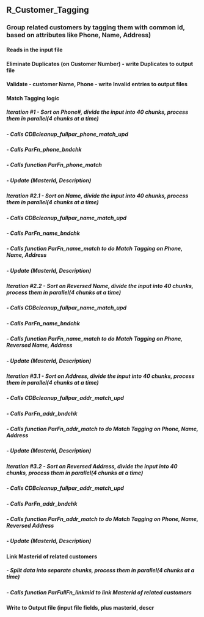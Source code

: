 ## R_Customer_Tagging 
### Group related customers by tagging them with common id, based on attributes like Phone, Name, Address)

#### Reads in the input file
#### Eliminate Duplicates (on Customer Number) - write Duplicates to output file
#### Validate - customer Name, Phone - write Invalid entries to output files
#### Match Tagging logic
#####    Iteration #1    - Sort on Phone#, divide the input into 40 chunks, process them in parallel(4 chunks at a time)
#####                    - Calls CDBcleanup_fullpar_phone_match_upd 
#####                    - Calls ParFn_phone_bndchk  
#####                    - Calls function ParFn_phone_match 
#####                    - Update (MasterId, Description) 
#####    Iteration #2.1  - Sort on Name, divide the input into 40 chunks, process them in parallel(4 chunks at a time)
#####	                   - Calls CDBcleanup_fullpar_name_match_upd
#####	                   - Calls ParFn_name_bndchk
#####	                   - Calls function ParFn_name_match to do Match Tagging on Phone, Name, Address
#####	                   - Update (MasterId, Description) 
#####    Iteration #2.2  - Sort on Reversed Name, divide the input into 40 chunks, process them in parallel(4 chunks at a time)
#####	                   - Calls CDBcleanup_fullpar_name_match_upd
#####	                   - Calls ParFn_name_bndchk
#####	                   - Calls function ParFn_name_match to do Match Tagging on Phone, Reversed Name, Address
#####	                   - Update (MasterId, Description) 
#####    Iteration #3.1  - Sort on Address, divide the input into 40 chunks, process them in parallel(4 chunks at a time)
#####                    - Calls CDBcleanup_fullpar_addr_match_upd
#####                    - Calls ParFn_addr_bndchk
#####                    - Calls function ParFn_addr_match to do Match Tagging on Phone, Name, Address               
#####                    - Update (MasterId, Description) 
#####    Iteration #3.2  - Sort on Reversed Address, divide the input into 40 chunks, process them in parallel(4 chunks at a time)
#####                    - Calls CDBcleanup_fullpar_addr_match_upd
#####                    - Calls ParFn_addr_bndchk
#####                    - Calls function ParFn_addr_match to do Match Tagging on Phone, Name, Reversed Address    
#####                    - Update (MasterId, Description) 
#### Link Masterid of related customers
#####     - Split data into separate chunks, process them in parallel(4 chunks at a time)
#####     - Calls function ParFullFn_linkmid to link Masterid of related customers
#### Write to Output file (input file fields, plus masterid, descr
